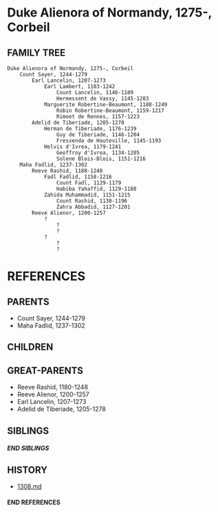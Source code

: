 # Duke Alienora of Normandy, 1275-, Corbeil

## FAMILY TREE
```
Duke Alienora of Normandy, 1275-, Corbeil
    Count Sayer, 1244-1279
        Earl Lancelin, 1207-1273
            Earl Lambert, 1183-1242
                Count Lancelin, 1146-1189
                Hermessent de Vassy, 1145-1203
            Marguerite Robertine-Beaumont, 1188-1249
                Robin Robertine-Beaumont, 1159-1217
                Rimoet de Rennes, 1157-1223
        Adelid de Tiberiade, 1205-1278
            Herman de Tiberiade, 1176-1239
                Guy de Tiberiade, 1146-1204
                Fressenda de Hauteville, 1145-1193
            Helvis d'Ivrea, 1179-1241
                Geoffroy d'Ivrea, 1134-1205
                Solene Blois-Blois, 1151-1216
    Maha Fadlid, 1237-1302
        Reeve Rashid, 1180-1248
            Fadl Fadlid, 1158-1216  
                Count Fadl, 1129-1179
                Habiba Yahaffid, 1129-1188
            Zahida Muhammadid, 1151-1215
                Count Rashid, 1130-1196
                Zahra Abbadid, 1127-1201
        Reeve Alienor, 1200-1257
            ?
                ?
                ?
            ?
                ?
                ?
```


# REFERENCES

## PARENTS 
* Count Sayer, 1244-1279
* Maha Fadlid, 1237-1302

## CHILDREN 


## GREAT-PARENTS 
* Reeve Rashid, 1180-1248
* Reeve Alienor, 1200-1257
* Earl Lancelin, 1207-1273
* Adelid de Tiberiade, 1205-1278

## SIBLINGS

##### END SIBLINGS  
## HISTORY
* [1308.md](../h/1308.md)

#### END REFERENCES
